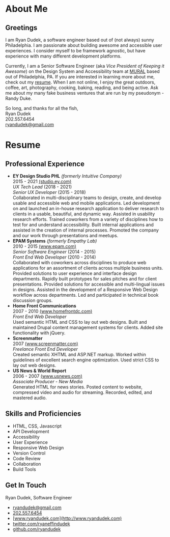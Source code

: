 # About Me

## Greetings

I am Ryan Dudek, a software engineer based out of (not always) sunny Philadelphia. I am passionate about building awesome and accessible user experiences. I consider myself to be framework agnostic, but have experience with many different development platforms.

Currently, I am a Senior Software Engineer (aka _Vice President of Keeping it Awesome_) on the Design System and Accessibility team at [MURAL](https://www.mural.co) based out of Philadelphia, PA. If you are interested in learning more about me, check out my [resume](https://raw.githubusercontent.com/ryandudek/ryandudek.github.io/develop/resources/Ryan_Dudek-resume.pdf). When I am not online, I enjoy the great outdoors, coffee, art, photography, cooking, baking, reading, and being active. Ask me about my many fake business ventures that are run by my pseudonym - Randy Duke.

So long, and thanks for all the fish,  
Ryan Dudek  
202.557.6454  
ryandudek@gmail.com

# Resume

## Professional Experience

  - **EY Design Studio PHL** _(formerly Intuitive Company)_  
  2015 - 2021 [(studio.ey.com)](http://studio.ey.com)  
  _UX Tech Lead_ (2018 - 2021)  
  _Senior UX Developer_ (2015 - 2018)  
  Collaborated in multi-disciplinary teams to design, create, and develop usable and accessible web and mobile applications. Led development on and launched an in-house research application to deliver research to clients in a usable, beautiful, and dynamic way. Assisted in usability research efforts. Trained coworkers from a variety of disciplines how to test for and understand accessibility. Built internal applications and assisted in the creation of internal processes. Promoted the company and our work through presentations and meetups.
  - **EPAM Systems** _(formerly Empathy Lab)_  
  2010 - 2015 [(www.epam.com)](http://www.epam.com)  
  _Senior Software Engineer_ (2014 - 2015)  
  _Front End Web Developer_ (2010 - 2014)  
  Collaborated with coworkers across disciplines to produce web applications for an assortment of clients across multiple business units. Provided solutions to user experience and interface design departments. Rapidly built prototypes for sales pitches and for client presentations. Provided solutions for accessible and multi-lingual issues in designs. Assisted in the development of a Responsive Web Design workflow across departments. Led and participated in technical book discussion groups.
  - **Home Front Communications**  
  2007 - 2010 [(www.homefrontdc.com)](http://www.homefrontdc.com)  
  _Front End Web Developer_  
  Used semantic HTML and CSS to lay out web designs. Built and maintained Drupal content management systems for clients. Added site functionality with jQuery.
  - **Screenmatter**  
  2007 [(www.screenmatter.com)](http://www.screenmatter.com)  
  _Freelance Front End Developer_  
  Created semantic XHTML and ASP.NET markup. Worked within guidelines of excellent search engine optimization. Used strict CSS to lay out web designs.
  - **US News & World Report**  
  2006 - 2007 [(www.usnews.com)](http://www.usnews.com)  
  _Associate Producer - New Media_  
  Generated HTML for news stories. Posted content to website, compressed video and audio for streaming. Recorded, edited, and mastered audio.

## Skills and Proficiencies

  - HTML, CSS, Javascript
  - API Development
  - Accessibility
  - User Experience
  - Responsive Web Design
  - Version Control
  - Code Review
  - Collaboration
  - Build Tools

## Get In Touch

Ryan Dudek, Software Engineer  
  - [ryandudek@gmail.com](mailto:ryandudek@gmail.com)
  - [202.557.6454](tel:2025576454)
  - [www.ryandudek.com](http://www.ryandudek.com)
  - [twitter.com/ryaneffindudek](http://twitter.com/ryaneffindudek)
  - [github.com/ryandudek](http://github.com/ryandudek)
